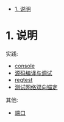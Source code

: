 <!-- TOC -->

- [1. 说明](#1-说明)

<!-- /TOC -->


# 1. 说明

实践:
* [console](./console.md)
* [源码编译与调试](./源码编译与调试.md)
* [regtest](./regtest.md)
* [测试网络双向锚定](./测试网络双向锚定.md)

其他:
* [端口](./端口.md)
